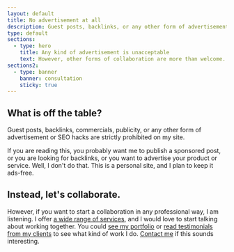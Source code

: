 ```yaml
---
layout: default
title: No advertisement at all
description: Guest posts, backlinks, or any other form of advertisement is strictly prohibited on my site, but I am open to other forms of collaboration.
type: default
sections:
  - type: hero
    title: Any kind of advertisement is unacceptable
    text: However, other forms of collaboration are more than welcome.
sections2:
  - type: banner
    banner: consultation
    sticky: true
---
```


## What is off the table?

Guest posts, backlinks, commercials, publicity, or any other form of advertisement or SEO hacks are strictly prohibited on my site.

If you are reading this, you probably want me to publish a sponsored post, or you are looking for backlinks, or you want to advertise your product or service. Well, I don't do that. This is a personal site, and I plan to keep it ads-free.

## Instead, let's collaborate.

However, if you want to start a collaboration in any professional way, I am listening. I offer [a wide range of services](/services/), and I would love to start talking about working together. You could [see my portfolio](/portfolio/) or [read testimonials from my clients](/testimonials/) to see what kind of work I do. [Contact me](/contact/) if this sounds interesting.
